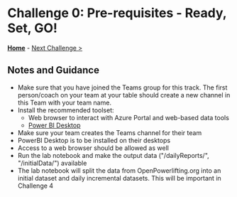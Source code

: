 # Challenge 0: Pre-requisites - Ready, Set, GO! 

**[Home](../README.md)** - [Next Challenge >](./01-data-gathering.md)

## Notes and Guidance
- Make sure that you have joined the Teams group for this track. The first person/coach on your team at your table should create a new channel in this Team with your team name.
- Install the recommended toolset:
    - Web browser to interact with Azure Portal and web-based data tools
    - [Power BI Desktop](https://powerbi.microsoft.com/en-us/desktop/)
- Make sure your team creates the Teams channel for their team
- PowerBI Desktop is to be installed on their desktops
- Access to a web browser should be allowed as well
- Run the lab notebook and make the output data ("/dailyReports/", "/initialData/") available
- The lab notebook will split the data from OpenPowerlifting.org into an initial dataset and daily incremental datasets. This will be important in Challenge 4